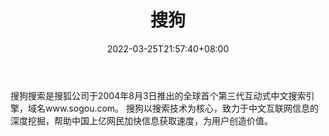 ﻿---
weight: 
title: "搜狗"
description: "搜狗搜索是搜狐公司于2004年8月3日推出的全球首个第三代互动式中文搜索引擎，域名www.sogou.com。 搜狗以搜索技术为核心，致力于中文互联网信息的深度挖掘，帮助中国上亿网民加快信息获取速度，为用户创造价值。"
date: 2022-03-25T21:57:40+08:00
lastmod: 2022-03-25T16:45:40+08:00
draft: false
authors: ["Metabd"]
featuredImage: "26.jpg"
link: "https://www.sogou.com/"
tags: ["搜狗","元搜索"]
categories: ["navigation"]
navigation: ["元搜索"]
lightgallery: true
toc: true
pinned: false
recommend: false
recommend1: false
---
搜狗搜索是搜狐公司于2004年8月3日推出的全球首个第三代互动式中文搜索引擎，域名www.sogou.com。 搜狗以搜索技术为核心，致力于中文互联网信息的深度挖掘，帮助中国上亿网民加快信息获取速度，为用户创造价值。
